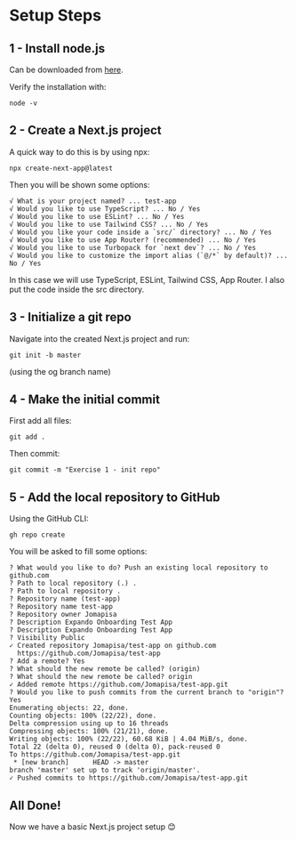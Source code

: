 # Setup Steps
## 1 - Install node.js
Can be downloaded from [here]('https://nodejs.org/en/download').  

Verify the installation with:  
```
node -v
```
## 2 - Create a Next.js project

A quick way to do this is by using npx:
```
npx create-next-app@latest
```
Then you will be shown some options:
```
√ What is your project named? ... test-app
√ Would you like to use TypeScript? ... No / Yes
√ Would you like to use ESLint? ... No / Yes
√ Would you like to use Tailwind CSS? ... No / Yes
√ Would you like your code inside a `src/` directory? ... No / Yes
√ Would you like to use App Router? (recommended) ... No / Yes
√ Would you like to use Turbopack for `next dev`? ... No / Yes
√ Would you like to customize the import alias (`@/*` by default)? ... No / Yes
```
In this case we will use TypeScript, ESLint, Tailwind CSS, App Router. I also put the code inside the src directory.

## 3 - Initialize a git repo
Navigate into the created Next.js project and run:
```
git init -b master
```
(using the og branch name)

## 4 - Make the initial commit

First add all files:
```
git add .
```
Then commit:
```
git commit -m "Exercise 1 - init repo"
```
## 5 - Add the local repository to GitHub

Using the GitHub CLI:
```
gh repo create
```
You will be asked to fill some options:
```
? What would you like to do? Push an existing local repository to github.com
? Path to local repository (.) .                                                                                                                                                                                                                ? Path to local repository .
? Repository name (test-app)                                                                                            
? Repository name test-app
? Repository owner Jomapisa
? Description Expando Onboarding Test App                                                                                                                                                                                                       ? Description Expando Onboarding Test App
? Visibility Public
✓ Created repository Jomapisa/test-app on github.com
  https://github.com/Jomapisa/test-app
? Add a remote? Yes
? What should the new remote be called? (origin)                                                                        
? What should the new remote be called? origin
✓ Added remote https://github.com/Jomapisa/test-app.git
? Would you like to push commits from the current branch to "origin"? Yes
Enumerating objects: 22, done.
Counting objects: 100% (22/22), done.
Delta compression using up to 16 threads
Compressing objects: 100% (21/21), done.
Writing objects: 100% (22/22), 60.68 KiB | 4.04 MiB/s, done.
Total 22 (delta 0), reused 0 (delta 0), pack-reused 0
To https://github.com/Jomapisa/test-app.git
 * [new branch]      HEAD -> master
branch 'master' set up to track 'origin/master'.
✓ Pushed commits to https://github.com/Jomapisa/test-app.git
```
## All Done!

Now we have a basic Next.js project setup 😊